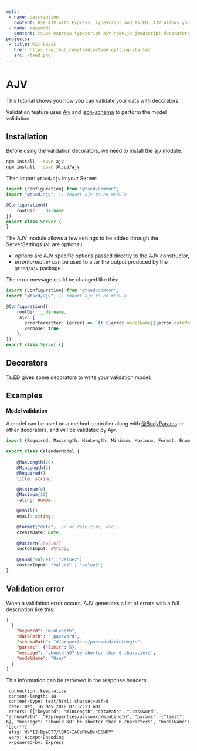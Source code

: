 ```yaml
---
meta:
 - name: description
   content: Use AJV with Express, TypeScript and Ts.ED. AJV allows you to validate your data models from a JsonSchema.
 - name: keywords
   content: ts.ed express typescript ajv node.js javascript decorators jsonschema class models
projects:
 - title: Kit basic
   href: https://github.com/tsedio/tsed-getting-started
   src: /tsed.png
---
```


# AJV <Badge text="beta" type="warn"/>

<Banner src="https://ajv.js.org/images/ajv_logo.png" href="https://ajv.js.org/" height="100" />

This tutorial shows you how you can validate your data with decorators.

Validation feature uses [Ajv](https://github.com/epoberezkin/ajv)
 and [json-schema](http://json-schema.org/latest/json-schema-validation.html) to perform the model validation.
 
<Projects type="examples"/>

## Installation

Before using the validation decorators, we need to install the [ajv](https://www.npmjs.com/package/ajv) module.

```bash
npm install --save ajv
npm install --save @tsed/ajv
```

Then import `@tsed/ajv` in your Server:

```typescript
import {Configuration} from "@tsed/common";
import "@tsed/ajv"; // import ajv ts.ed module

@Configuration({
    rootDir: __dirname
})
export class Server {
}
```

The AJV module allows a few settings to be added through the ServerSettings (all are optional):

* *options* are AJV specific options passed directly to the AJV constructor,
* *errorFormatter* can be used to alter the output produced by the `@tsed/ajv` package.

The error message could be changed like this:

```typescript
import {Configuration} from "@tsed/common";
import "@tsed/ajv"; // import ajv ts.ed module

@Configuration({
    rootDir: __dirname,
     ajv: {
       errorFormatter: (error) => `At ${error.modelName}${error.dataPath}, value '${error.data}' ${error.message}`,
       verbose: true
    },
})
export class Server {}
```

## Decorators

Ts.ED gives some decorators to write your validation model:

<ApiList query="status.includes('decorator') && status.includes('validation')" />

## Examples
#### Model validation

A model can be used on a method controller along with [@BodyParams](/api/common/filters/decorators/BodyParams.md) or other decorators, and will
be validated by Ajv.

```typescript
import {Required, MaxLength, MinLength, Minimum, Maximum, Format, Enum, Pattern, Email} from "@tsed/common";

export class CalendarModel {
    
    @MaxLength(20)
    @MinLength(3)
    @Required()
    title: string;

    @Minimum(0)
    @Maximum(10)
    rating: number;

    @Email()
    email: string;

    @Format("date")  // or date-time, etc...
    createDate: Date;
    
    @Pattern(/hello/)
    customInput: string;
    
    @Enum("value1", "value2")
    customInput: "value1" | "value2";
}
```

## Validation error

When a validation error occurs, AJV generates a list of errors with a full description like this:

```json
[
  {
    "keyword": "minLength",
    "dataPath": ".password",
    "schemaPath": "#/properties/password/minLength",
    "params": {"limit": 6},
    "message": "should NOT be shorter than 6 characters",
    "modelName": "User"
  }
]
```

This information can be retrieved in the response headers:

```
 connection: keep-alive
 content-length: 18
 content-type: text/html; charset=utf-8
 date: Wed, 16 May 2018 07:32:23 GMT
 errors: [{"keyword": "minLength","dataPath": ".password", "schemaPath": "#/properties/password/minLength", "params": {"limit": 6}, "message": "should NOT be shorter than 6 characters", "modelName": "User"}]
 etag: W/"12-Bpa0T7/lBA6+IACzRWwBc4S6NUY"
 vary: Accept-Encoding
 x-powered-by: Express
```
